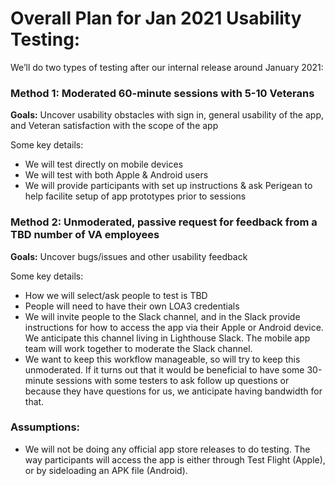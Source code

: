 # Overall Plan for Jan 2021 Usability Testing:

We’ll do two types of testing after our internal release around January 2021:


### Method 1: Moderated 60-minute sessions with 5-10 Veterans 

**Goals:** Uncover usability obstacles with sign in, general usability of the app, and Veteran satisfaction with the scope of the app

Some key details:
- We will test directly on mobile devices
- We will test with both Apple & Android users
- We will provide participants with set up instructions & ask Perigean to help facilite setup of app prototypes prior to sessions

### Method 2: Unmoderated, passive request for feedback from a TBD number of VA employees

**Goals:** Uncover bugs/issues and other usability feedback

Some key details:
- How we will select/ask people to test is TBD
- People will need to have their own LOA3 credentials 
- We will invite people to the Slack channel, and in the Slack provide instructions for how to access the app via their Apple or Android device. We anticipate this channel living in Lighthouse Slack. The mobile app team will work together to moderate the Slack channel. 
- We want to keep this workflow manageable, so will try to keep this unmoderated. If it turns out that it would be beneficial to have some 30-minute sessions with some testers to ask follow up questions or because they have questions for us, we anticipate having bandwidth for that.

### Assumptions:
- We will not be doing any official app store releases to do testing. The way participants will access the app is either through Test Flight (Apple), or by sideloading an APK file (Android). 
